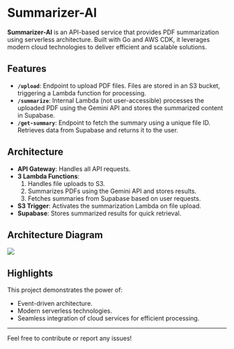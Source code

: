 # Summarizer-AI

**Summarizer-AI** is an API-based service that provides PDF summarization using serverless architecture. Built with Go and AWS CDK, it leverages modern cloud technologies to deliver efficient and scalable solutions.

## Features
- **`/upload`**: Endpoint to upload PDF files. Files are stored in an S3 bucket, triggering a Lambda function for processing.
- **`/summarize`**: Internal Lambda (not user-accessible) processes the uploaded PDF using the Gemini API and stores the summarized content in Supabase.
- **`/get-summary`**: Endpoint to fetch the summary using a unique file ID. Retrieves data from Supabase and returns it to the user.

## Architecture
- **API Gateway**: Handles all API requests.
- **3 Lambda Functions**:
  1. Handles file uploads to S3.
  2. Summarizes PDFs using the Gemini API and stores results.
  3. Fetches summaries from Supabase based on user requests.
- **S3 Trigger**: Activates the summarization Lambda on file upload.
- **Supabase**: Stores summarized results for quick retrieval.

## Architecture Diagram
<img src="https://7b98e0sbxv.ufs.sh/f/k9KWkJn7v0HsnfTfe8uKVLwikQlHdvEX95n0IDBqgS2rzteG"/>

## Highlights
This project demonstrates the power of:
- Event-driven architecture.
- Modern serverless technologies.
- Seamless integration of cloud services for efficient processing.

---
Feel free to contribute or report any issues!